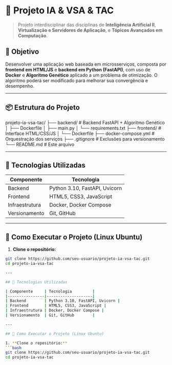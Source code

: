 # 🧠 Projeto IA & VSA & TAC

> Projeto interdisciplinar das disciplinas de **Inteligência Artificial II**, **Virtualização e Servidores de Aplicação**, e **Tópicos Avançados em Computação**.

## 🎯 Objetivo

Desenvolver uma aplicação web baseada em microsserviços, composta por **frontend em HTML/JS** e **backend em Python (FastAPI)**, com uso de **Docker** e **Algoritmo Genético** aplicado a um problema de otimização. O algoritmo poderá ser modificado para melhorar sua convergência e desempenho.

---

## 📦 Estrutura do Projeto

projeto-ia-vsa-tac/
├── backend/ # Backend FastAPI + Algoritmo Genético
│ ├── Dockerfile
│ ├── main.py
│ └── requirements.txt
├── frontend/ # Interface HTML/CSS/JS
│ └── Dockerfile
├── docker-compose.yml # Orquestração dos serviços
├── .gitignore # Exclusões para versionamento
└── README.md # Este arquivo


---

## 🚀 Tecnologias Utilizadas

| Componente     | Tecnologia         |
|----------------|--------------------|
| Backend        | Python 3.10, FastAPI, Uvicorn |
| Frontend       | HTML5, CSS3, JavaScript |
| Infraestrutura | Docker, Docker Compose |
| Versionamento  | Git, GitHub        |

---

## 🐳 Como Executar o Projeto (Linux Ubuntu)

1. **Clone o repositório:**
```bash
git clone https://github.com/seu-usuario/projeto-ia-vsa-tac.git
cd projeto-ia-vsa-tac

---

## 🚀 Tecnologias Utilizadas

| Componente     | Tecnologia         |
|----------------|--------------------|
| Backend        | Python 3.10, FastAPI, Uvicorn |
| Frontend       | HTML5, CSS3, JavaScript |
| Infraestrutura | Docker, Docker Compose |
| Versionamento  | Git, GitHub        |

---

## 🐳 Como Executar o Projeto (Linux Ubuntu)

1. **Clone o repositório:**
```bash
git clone https://github.com/seu-usuario/projeto-ia-vsa-tac.git
cd projeto-ia-vsa-tac
